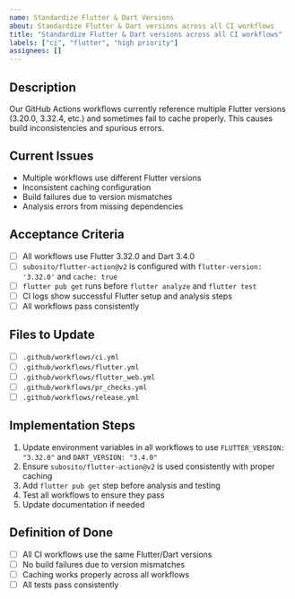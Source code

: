 ```yaml
---
name: Standardize Flutter & Dart Versions
about: Standardize Flutter & Dart versions across all CI workflows
title: "Standardize Flutter & Dart versions across all CI workflows"
labels: ["ci", "flutter", "high priority"]
assignees: []
---
```


## Description
Our GitHub Actions workflows currently reference multiple Flutter versions (3.20.0, 3.32.4, etc.) and sometimes fail to cache properly. This causes build inconsistencies and spurious errors.

## Current Issues
- Multiple workflows use different Flutter versions
- Inconsistent caching configuration
- Build failures due to version mismatches
- Analysis errors from missing dependencies

## Acceptance Criteria
- [ ] All workflows use Flutter 3.32.0 and Dart 3.4.0
- [ ] `subosito/flutter-action@v2` is configured with `flutter-version: '3.32.0'` and `cache: true`
- [ ] `flutter pub get` runs before `flutter analyze` and `flutter test`
- [ ] CI logs show successful Flutter setup and analysis steps
- [ ] All workflows pass consistently

## Files to Update
- [ ] `.github/workflows/ci.yml`
- [ ] `.github/workflows/flutter.yml`
- [ ] `.github/workflows/flutter_web.yml`
- [ ] `.github/workflows/pr_checks.yml`
- [ ] `.github/workflows/release.yml`

## Implementation Steps
1. Update environment variables in all workflows to use `FLUTTER_VERSION: "3.32.0"` and `DART_VERSION: "3.4.0"`
2. Ensure `subosito/flutter-action@v2` is used consistently with proper caching
3. Add `flutter pub get` step before analysis and testing
4. Test all workflows to ensure they pass
5. Update documentation if needed

## Definition of Done
- [ ] All CI workflows use the same Flutter/Dart versions
- [ ] No build failures due to version mismatches
- [ ] Caching works properly across all workflows
- [ ] All tests pass consistently 